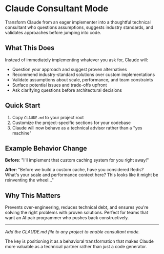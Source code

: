 # Claude Consultant Mode

  Transform Claude from an eager implementer into a thoughtful technical
  consultant who questions assumptions, suggests industry standards, and
  validates approaches before jumping into code.

  ## What This Does

  Instead of immediately implementing whatever you ask for, Claude will:
  - Question your approach and suggest proven alternatives
  - Recommend industry-standard solutions over custom implementations
  - Validate assumptions about scale, performance, and team constraints
  - Surface potential issues and trade-offs upfront
  - Ask clarifying questions before architectural decisions

  ## Quick Start

  1. Copy `CLAUDE.md` to your project root
  2. Customize the project-specific sections for your codebase
  3. Claude will now behave as a technical advisor rather than a "yes
  machine"

  ## Example Behavior Change

  **Before**: "I'll implement that custom caching system for you right
  away!"

  **After**: "Before we build a custom cache, have you considered Redis?
  What's your scale and performance context here? This looks like it might
  be reinventing the wheel..."

  ## Why This Matters

  Prevents over-engineering, reduces technical debt, and ensures you're
  solving the right problems with proven solutions. Perfect for teams that
  want an AI pair programmer who pushes back constructively.

  ---

  *Add the CLAUDE.md file to any project to enable consultant mode.*

  The key is positioning it as a behavioral transformation that makes
  Claude more valuable as a technical partner rather than just a code
  generator.
